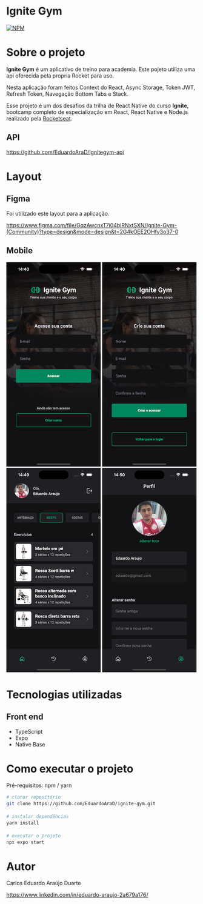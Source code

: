 # Ignite Gym
[![NPM](https://img.shields.io/npm/l/react)](https://github.com/EduardoAraD/ignite-gym/blob/main/LICENSE)

# Sobre o projeto

**Ignite Gym** é um aplicativo de treino para academia. Este pojeto utiliza uma api oferecida pela propria Rocket para uso.

Nesta aplicação foram feitos Context do React, Async Storage, Token JWT, Refresh Token, Navegação Bottom Tabs e Stack.

Esse projeto é um dos desafios da trilha de React Native do curso **Ignite**, bootcamp completo de especialização em React, React Native e Node.js
realizado pela [Rocketseat](https://www.rocketseat.com.br "Site da Rockeseat").

## API
https://github.com/EduardoAraD/ignitegym-api

# Layout
## Figma
Foi utilizado este layout para a aplicação.

https://www.figma.com/file/GqzAwcnxT7i04blRNxtSXN/Ignite-Gym-(Community)?type=design&mode=design&t=2G4kOEE2OHfy3o37-0

## Mobile
![Mobile 1](https://github.com/EduardoAraD/assets/blob/main/ignitegym/login.png) ![Mobile 2](https://github.com/EduardoAraD/assets/blob/main/ignitegym/cadastro.png) ![Mobile 3](https://github.com/EduardoAraD/assets/blob/main/ignitegym/home.png) ![Mobile 4](https://github.com/EduardoAraD/assets/blob/main/ignitegym/profile.png)

# Tecnologias utilizadas
## Front end
- TypeScript
- Expo
- Native Base

# Como executar o projeto
Pré-requisitos: npm / yarn

```bash
# clonar repositório
git clone https://github.com/EduardoAraD/ignite-gym.git

# instalar dependências
yarn install

# executar o projeto
npx expo start
```

# Autor

Carlos Eduardo Araújo Duarte

https://www.linkedin.com/in/eduardo-araujo-2a679a176/

